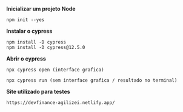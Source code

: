 **Inicializar um projeto Node**

    npm init --yes

**Instalar o cypress**

    npm install -D cypress
    npm install -D cypress@12.5.0

**Abrir o cypress**

    npx cypress open (interface grafica)

    npx cypress run (sem interface grafica / resultado no terminal)

**Site utilizado para testes**

    https://devfinance-agilizei.netlify.app/
